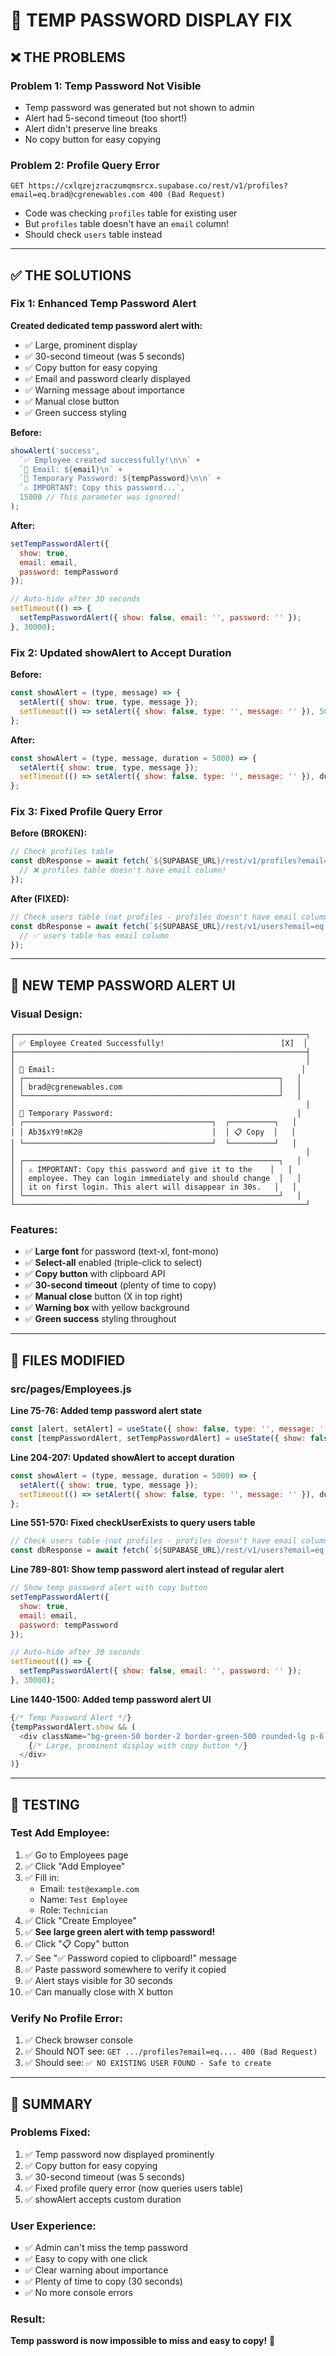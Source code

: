 # 🔑 TEMP PASSWORD DISPLAY FIX

## ❌ **THE PROBLEMS**

### **Problem 1: Temp Password Not Visible**
- Temp password was generated but not shown to admin
- Alert had 5-second timeout (too short!)
- Alert didn't preserve line breaks
- No copy button for easy copying

### **Problem 2: Profile Query Error**
```
GET https://cxlqzejzraczumqmsrcx.supabase.co/rest/v1/profiles?email=eq.brad@cgrenewables.com 400 (Bad Request)
```
- Code was checking `profiles` table for existing user
- But `profiles` table doesn't have an `email` column!
- Should check `users` table instead

---

## ✅ **THE SOLUTIONS**

### **Fix 1: Enhanced Temp Password Alert**

**Created dedicated temp password alert with:**
- ✅ Large, prominent display
- ✅ 30-second timeout (was 5 seconds)
- ✅ Copy button for easy copying
- ✅ Email and password clearly displayed
- ✅ Warning message about importance
- ✅ Manual close button
- ✅ Green success styling

**Before:**
```javascript
showAlert('success',
  `✅ Employee created successfully!\n\n` +
  `📧 Email: ${email}\n` +
  `🔑 Temporary Password: ${tempPassword}\n\n` +
  `⚠️ IMPORTANT: Copy this password...`,
  15000 // This parameter was ignored!
);
```

**After:**
```javascript
setTempPasswordAlert({
  show: true,
  email: email,
  password: tempPassword
});

// Auto-hide after 30 seconds
setTimeout(() => {
  setTempPasswordAlert({ show: false, email: '', password: '' });
}, 30000);
```

### **Fix 2: Updated showAlert to Accept Duration**

**Before:**
```javascript
const showAlert = (type, message) => {
  setAlert({ show: true, type, message });
  setTimeout(() => setAlert({ show: false, type: '', message: '' }), 5000); // Hardcoded!
};
```

**After:**
```javascript
const showAlert = (type, message, duration = 5000) => {
  setAlert({ show: true, type, message });
  setTimeout(() => setAlert({ show: false, type: '', message: '' }), duration); // ✅ Accepts custom duration
};
```

### **Fix 3: Fixed Profile Query Error**

**Before (BROKEN):**
```javascript
// Check profiles table
const dbResponse = await fetch(`${SUPABASE_URL}/rest/v1/profiles?email=eq.${email}`, {
  // ❌ profiles table doesn't have email column!
});
```

**After (FIXED):**
```javascript
// Check users table (not profiles - profiles doesn't have email column)
const dbResponse = await fetch(`${SUPABASE_URL}/rest/v1/users?email=eq.${email}`, {
  // ✅ users table has email column
});
```

---

## 🎨 **NEW TEMP PASSWORD ALERT UI**

### **Visual Design:**
```
┌─────────────────────────────────────────────────────────────────┐
│ ✅ Employee Created Successfully!                          [X]  │
├─────────────────────────────────────────────────────────────────┤
│                                                                 │
│ 📧 Email:                                                       │
│ ┌─────────────────────────────────────────────────────────┐   │
│ │ brad@cgrenewables.com                                   │   │
│ └─────────────────────────────────────────────────────────┘   │
│                                                                 │
│ 🔑 Temporary Password:                                         │
│ ┌──────────────────────────────────────────┐  ┌──────────┐   │
│ │ Ab3$xY9!mK2@                             │  │ 📋 Copy  │   │
│ └──────────────────────────────────────────┘  └──────────┘   │
│                                                                 │
│ ┌─────────────────────────────────────────────────────────┐   │
│ │ ⚠️ IMPORTANT: Copy this password and give it to the    │   │
│ │ employee. They can login immediately and should change  │   │
│ │ it on first login. This alert will disappear in 30s.   │   │
│ └─────────────────────────────────────────────────────────┘   │
└─────────────────────────────────────────────────────────────────┘
```

### **Features:**
- ✅ **Large font** for password (text-xl, font-mono)
- ✅ **Select-all** enabled (triple-click to select)
- ✅ **Copy button** with clipboard API
- ✅ **30-second timeout** (plenty of time to copy)
- ✅ **Manual close** button (X in top right)
- ✅ **Warning box** with yellow background
- ✅ **Green success** styling throughout

---

## 📝 **FILES MODIFIED**

### **src/pages/Employees.js**

**Line 75-76: Added temp password alert state**
```javascript
const [alert, setAlert] = useState({ show: false, type: '', message: '' });
const [tempPasswordAlert, setTempPasswordAlert] = useState({ show: false, email: '', password: '' });
```

**Line 204-207: Updated showAlert to accept duration**
```javascript
const showAlert = (type, message, duration = 5000) => {
  setAlert({ show: true, type, message });
  setTimeout(() => setAlert({ show: false, type: '', message: '' }), duration);
};
```

**Line 551-570: Fixed checkUserExists to query users table**
```javascript
// Check users table (not profiles - profiles doesn't have email column)
const dbResponse = await fetch(`${SUPABASE_URL}/rest/v1/users?email=eq.${email}`, {
```

**Line 789-801: Show temp password alert instead of regular alert**
```javascript
// Show temp password alert with copy button
setTempPasswordAlert({
  show: true,
  email: email,
  password: tempPassword
});

// Auto-hide after 30 seconds
setTimeout(() => {
  setTempPasswordAlert({ show: false, email: '', password: '' });
}, 30000);
```

**Line 1440-1500: Added temp password alert UI**
```javascript
{/* Temp Password Alert */}
{tempPasswordAlert.show && (
  <div className="bg-green-50 border-2 border-green-500 rounded-lg p-6 shadow-lg">
    {/* Large, prominent display with copy button */}
  </div>
)}
```

---

## 🧪 **TESTING**

### **Test Add Employee:**
1. ✅ Go to Employees page
2. ✅ Click "Add Employee"
3. ✅ Fill in:
   - Email: `test@example.com`
   - Name: `Test Employee`
   - Role: `Technician`
4. ✅ Click "Create Employee"
5. ✅ **See large green alert with temp password!**
6. ✅ Click "📋 Copy" button
7. ✅ See "✅ Password copied to clipboard!" message
8. ✅ Paste password somewhere to verify it copied
9. ✅ Alert stays visible for 30 seconds
10. ✅ Can manually close with X button

### **Verify No Profile Error:**
1. ✅ Check browser console
2. ✅ Should NOT see: `GET .../profiles?email=eq.... 400 (Bad Request)`
3. ✅ Should see: `✅ NO EXISTING USER FOUND - Safe to create`

---

## 🎯 **SUMMARY**

### **Problems Fixed:**
1. ✅ Temp password now displayed prominently
2. ✅ Copy button for easy copying
3. ✅ 30-second timeout (was 5 seconds)
4. ✅ Fixed profile query error (now queries users table)
5. ✅ showAlert accepts custom duration

### **User Experience:**
- ✅ Admin can't miss the temp password
- ✅ Easy to copy with one click
- ✅ Clear warning about importance
- ✅ Plenty of time to copy (30 seconds)
- ✅ No more console errors

### **Result:**
**Temp password is now impossible to miss and easy to copy!** 🎉

